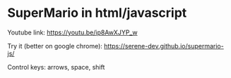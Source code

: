 # SuperMario in html/javascript

Youtube link: https://youtu.be/ip8AwXJYP_w

Try it (better on google chrome): https://serene-dev.github.io/supermario-js/

Control keys: arrows, space, shift
